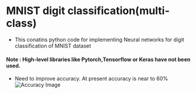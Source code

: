 # MNIST digit classification(multi-class)
* This conatins python code for implementing Neural networks for digit classification of MNIST dataset
#### Note : High-level libraries like Pytorch,Tensorflow or Keras have not been used.
* Need to improve accuracy.  At present accuracy is near to 60%
![Accuracy Image](https://user-images.githubusercontent.com/47566632/82951713-544e1b00-9fc5-11ea-9de6-3a39e6be1a79.png)
